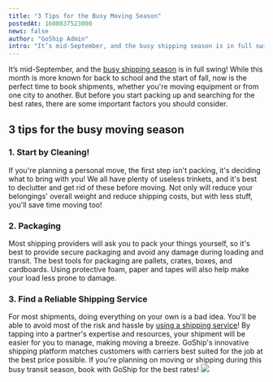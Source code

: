 ```yaml
---
title: "3 Tips for the Busy Moving Season"
postedAt: 1600837523000
news: false
author: "GoShip Admin"
intro: "It’s mid-September, and the busy shipping season is in full swing! While this month is more known for back to school and the start of fall, now is the perfect time to book shipments, whether you're moving equipment or from one city to another. But before you start packing up and searching for the best rates, there are some important factors you should consider. \n\n3 tips for the busy moving season\n-\n\n\n1. Start by Cleaning!\n\nIf you're planning a personal move, the first step isn't packing, it's deciding what "
---
```

It’s mid-September, and the [busy shipping season](https://www.goship.com/blog/moving-season-best-time-to-move/) is in full swing! While this month is more known for back to school and the start of fall, now is the perfect time to book shipments, whether you're moving equipment or from one city to another. But before you start packing up and searching for the best rates, there are some important factors you should consider.

3 tips for the busy moving season
---------------------------------

### 1\. Start by Cleaning!

If you're planning a personal move, the first step isn't packing, it's deciding what to bring with you! We all have plenty of useless trinkets, and it's best to declutter and get rid of these before moving. Not only will reduce your belongings' overall weight and reduce shipping costs, but with less stuff, you'll save time moving too!

### 2\. Packaging

Most shipping providers will ask you to pack your things yourself, so it's best to provide secure packaging and avoid any damage during loading and transit. The best tools for packaging are pallets, crates, boxes, and cardboards. Using protective foam, paper and tapes will also help make your load less prone to damage.

### 3\. Find a Reliable Shipping Service

For most shipments, doing everything on your own is a bad idea. You'll be able to avoid most of the risk and hassle by [using a shipping service](https://www.goship.com/blog/how-to-choose-a-moving-company/)! By tapping into a partner's expertise and resources, your shipment will be easier for you to manage, making moving a breeze. GoShip's innovative shipping platform matches customers with carriers best suited for the job at the best price possible. If you're planning on moving or shipping during this busy transit season, book with GoShip for the best rates! [![](https://www.goship.com/wp-content/uploads/2021/02/1ace89b4-fe28-40ff-a2a7-4cddc60fc9ec.png)](https://www.goship.com/)
